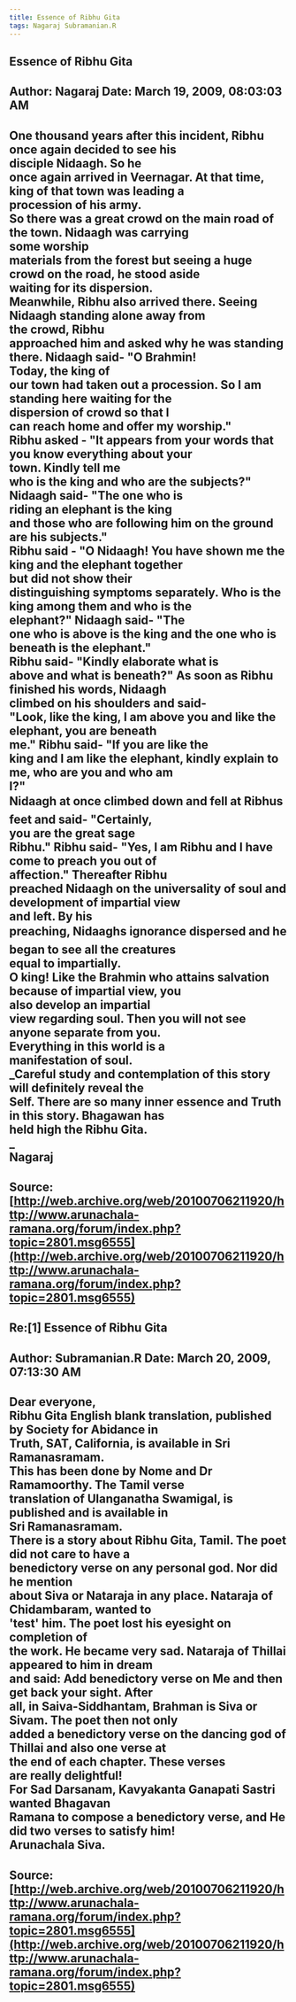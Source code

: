 ```yaml
--- 
title: Essence of Ribhu Gita   
tags: Nagaraj Subramanian.R  
---  
```

## Essence of Ribhu Gita  
Author: Nagaraj             Date: March 19, 2009, 08:03:03 AM  
---  
One thousand years after this incident, Ribhu once again decided to see his  
disciple Nidaagh. So he   
once again arrived in Veernagar. At that time, king of that town was leading a  
procession of his army.   
So there was a great crowd on the main road of the town. Nidaagh was carrying  
some worship   
materials from the forest but seeing a huge crowd on the road, he stood aside  
waiting for its dispersion.   
Meanwhile, Ribhu also arrived there. Seeing Nidaagh standing alone away from  
the crowd, Ribhu   
approached him and asked why he was standing there. Nidaagh said- "O Brahmin!  
Today, the king of   
our town had taken out a procession. So I am standing here waiting for the  
dispersion of crowd so that I   
can reach home and offer my worship."   
Ribhu asked - "It appears from your words that you know everything about your  
town. Kindly tell me   
who is the king and who are the subjects?" Nidaagh said- "The one who is  
riding an elephant is the king   
and those who are following him on the ground are his subjects."   
Ribhu said - "O Nidaagh! You have shown me the king and the elephant together  
but did not show their   
distinguishing symptoms separately. Who is the king among them and who is the  
elephant?" Nidaagh said- "The   
one who is above is the king and the one who is beneath is the elephant."  
Ribhu said- "Kindly elaborate what is   
above and what is beneath?" As soon as Ribhu finished his words, Nidaagh  
climbed on his shoulders and said-   
"Look, like the king, I am above you and like the elephant, you are beneath  
me." Ribhu said- "If you are like the   
king and I am like the elephant, kindly explain to me, who are you and who am  
I?"   
Nidaagh at once climbed down and fell at Ribhus feet and said- "Certainly,  
you are the great sage   
Ribhu." Ribhu said- "Yes, I am Ribhu and I have come to preach you out of  
affection." Thereafter Ribhu   
preached Nidaagh on the universality of soul and development of impartial view  
and left. By his   
preaching, Nidaaghs ignorance dispersed and he began to see all the creatures  
equal to impartially.   
O king! Like the Brahmin who attains salvation because of impartial view, you  
also develop an impartial   
view regarding soul. Then you will not see anyone separate from you.  
Everything in this world is a   
manifestation of soul.   
 _Careful study and contemplation of this story will definitely reveal the  
Self. There are so many inner essence and Truth in this story. Bhagawan has  
held high the Ribhu Gita.   
_   
Nagaraj
 ---  
Source:[http://web.archive.org/web/20100706211920/http://www.arunachala-ramana.org/forum/index.php?topic=2801.msg6555](http://web.archive.org/web/20100706211920/http://www.arunachala-ramana.org/forum/index.php?topic=2801.msg6555)   
---  

## Re:[1] Essence of Ribhu Gita  
Author: Subramanian.R       Date: March 20, 2009, 07:13:30 AM  
---  
Dear everyone,   
Ribhu Gita English blank translation, published by Society for Abidance in  
Truth, SAT, California, is available in Sri Ramanasramam.   
This has been done by Nome and Dr Ramamoorthy. The Tamil verse   
translation of Ulanganatha Swamigal, is published and is available in   
Sri Ramanasramam.   
There is a story about Ribhu Gita, Tamil. The poet did not care to have a  
benedictory verse on any personal god. Nor did he mention   
about Siva or Nataraja in any place. Nataraja of Chidambaram, wanted to  
'test' him. The poet lost his eyesight on completion of   
the work. He became very sad. Nataraja of Thillai appeared to him in dream  
and said: Add benedictory verse on Me and then get back your sight. After  
all, in Saiva-Siddhantam, Brahman is Siva or Sivam. The poet then not only  
added a benedictory verse on the dancing god of Thillai and also one verse at  
the end of each chapter. These verses   
are really delightful!   
For Sad Darsanam, Kavyakanta Ganapati Sastri wanted Bhagavan   
Ramana to compose a benedictory verse, and He did two verses to satisfy him!   
Arunachala Siva.
 ---  
Source:[http://web.archive.org/web/20100706211920/http://www.arunachala-ramana.org/forum/index.php?topic=2801.msg6555](http://web.archive.org/web/20100706211920/http://www.arunachala-ramana.org/forum/index.php?topic=2801.msg6555)   
---  

